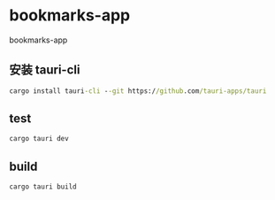 # bookmarks-app
bookmarks-app

## 安装 tauri-cli

```cmd
cargo install tauri-cli --git https://github.com/tauri-apps/tauri
```

## test

```cmd
cargo tauri dev
```

## build

```cmd
cargo tauri build
```
